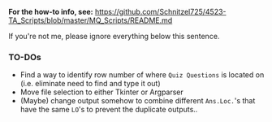 **For the how-to info, see:** https://github.com/Schnitzel725/4523-TA_Scripts/blob/master/MQ_Scripts/README.md

If you're not me, please ignore everything below this sentence.

### TO-DOs
* Find a way to identify row number of where `Quiz Questions` is located on (i.e. eliminate need to find and type it out)
* Move file selection to either Tkinter or Argparser
* (Maybe) change output somehow to combine different `Ans.Loc.`'s that have the same `LO`'s to prevent the duplicate outputs..
